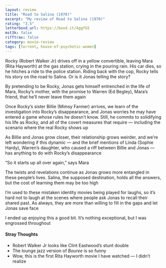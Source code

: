```yaml
---
layout: review
title: "Road to Salina (1970)"
excerpt: "My review of Road to Salina (1970)"
rating: "3.5"
letterboxd_url: https://boxd.it/4ggfG5
mst3k: false
rifftrax: false
category: movie-review
tags: [torrent, house-of-psychotic-women]
---
```


Rocky (Robert Walker Jr) drives off in a yellow convertible, leaving Mara (Rita Hayworth) at the gas station, crying in the pouring rain. His car dies, so he hitches a ride to the police station. Riding back with the cop, Rocky tells his story on the road to Salina. Or is it Jonas telling the story?

By pretending to be Rocky, Jonas gets himself entrenched in the life of Mara, Rocky’s mother, with the promise to Warren (Ed Begley), Mara’s friend, that he’ll never leave them again

Once Rocky’s sister Billie (Mimsy Farmer) arrives, we learn of the investigation into Rocky’s disappearance, and Jonas worries he may have entered a game whose rules he doesn’t know. Still, he commits to solidifying his life as Rocky, and all of the covert measures that require — including the scenario where the real Rocky shows up

As Billie and Jonas grow closer, their relationship grows weirder, and we’re left wondering if this dynamic — and the brief mentions of Linda (Sophie Hardy), Warren’s daughter, who caused a riff between Billie and Jonas — has anything to do with Rocky’s disappearance

“So it starts up all over again,” says Mara

The twists and revelations continue as Jonas grows more entangled in these people’s lives. Salina, the supposed destination, holds all the answers, but the cost of learning them may be too high

I’m used to these mistaken identity movies being played for laughs, so it’s hard not to laugh at the scenes where people ask Jonas to recall their shared past. As always, they are more than willing to fill in the gaps and let Jonas save face

I ended up enjoying this a good bit. It’s nothing exceptional, but I was engrossed throughout

#### Stray Thoughts

- Robert Walker Jr looks like Clint Eastwood’s stunt double
- The lounge jazz version of <i>Bouree</i> is so funny
- Wow, this is the first Rita Hayworth movie I have watched — I didn’t realize

